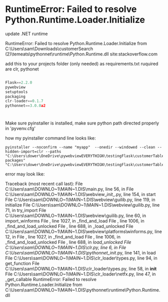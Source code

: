 # RuntimeError: Failed to resolve Python.Runtime.Loader.Initialize

update .NET runtime

RuntimeError: Failed to resolve Python.Runtime.Loader.Initialize from C:\Users\sam\Downloads\customerSearch (2)\temeats\pythonnet\runtime\Python.Runtime.dll site:stackoverflow.com

add this to your projects folder (only needed) as requirements.txt
ruquired are clr, pythonet

```python

Flask==2.2.0
pywebview
setuptools
packaging
clr-loader==0.1.7
pythonnet==3.0.0a2
```

#

Make sure pyinstaller is installed, make sure python path directed properly in 'pyvenv.cfg'

how my pyinstaller command line looks like:

```batch
pyinstaller --noconfirm --name "myapp"  --onedir --windowed --clean --hidden-import=clr --paths "C:\Users\dower\OneDrive\pywebviewEVERYTHIGN\testingFlask\customerTable\venv\Lib\site-packages" "C:\Users\dower\OneDrive\pywebviewEVERYTHIGN\testingFlask\customerTable\main.py"
```



error may look like:

Traceback (most recent call last): File C:\Users\sam\DOWNLO~1\MAIN~1.DIS\main.py, line 56, in <module> File C:\Users\sam\DOWNLO~1\MAIN~1.DIS\webview\__init__.py, line 154, in start File C:\Users\sam\DOWNLO~1\MAIN~1.DIS\webview\guilib.py, line 119, in initialize File C:\Users\sam\DOWNLO~1\MAIN~1.DIS\webview\guilib.py, line 71, in try_import File C:\Users\sam\DOWNLO~1\MAIN~1.DIS\webview\guilib.py, line 60, in import_winforms File <frozen importlib._bootstrap>, line 1027, in _find_and_load File <frozen importlib._bootstrap>, line 1006, in _find_and_load_unlocked File <frozen importlib._bootstrap>, line 688, in _load_unlocked File C:\Users\sam\DOWNLO~1\MAIN~1.DIS\webview\platforms\winforms.py, line 12, in <module webview.platforms.winforms> File <frozen importlib._bootstrap>, line 1027, in _find_and_load File <frozen importlib._bootstrap>, line 1006, in _find_and_load_unlocked File <frozen importlib._bootstrap>, line 688, in _load_unlocked File C:\Users\sam\DOWNLO~1\MAIN~1.DIS\clr.py, line 6, in <module clr> File C:\Users\sam\DOWNLO~1\MAIN~1.DIS\pythonnet\__init__.py, line 141, in load File C:\Users\sam\DOWNLO~1\MAIN~1.DIS\clr_loader\types.py, line 94, in get_function File C:\Users\sam\DOWNLO~1\MAIN~1.DIS\clr_loader\types.py, line 58, in __init__ File C:\Users\sam\DOWNLO~1\MAIN~1.DIS\clr_loader\netfx.py, line 47, in _get_callable RuntimeError: Failed to resolve Python.Runtime.Loader.Initialize from C:\Users\sam\DOWNLO~1\MAIN~1.DIS\pythonnet\runtime\Python.Runtime.dll
